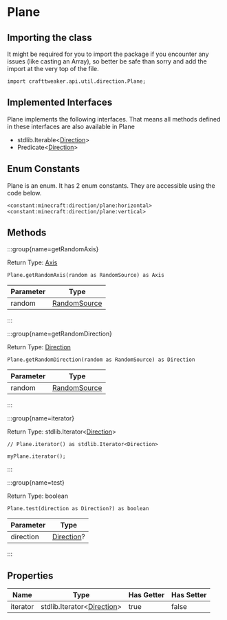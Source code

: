 # Plane

## Importing the class

It might be required for you to import the package if you encounter any issues (like casting an Array), so better be safe than sorry and add the import at the very top of the file.
```zenscript
import crafttweaker.api.util.direction.Plane;
```


## Implemented Interfaces
Plane implements the following interfaces. That means all methods defined in these interfaces are also available in Plane

- stdlib.Iterable&lt;[Direction](/vanilla/api/util/direction/Direction)&gt;
- Predicate&lt;[Direction](/vanilla/api/util/direction/Direction)&gt;

## Enum Constants

Plane is an enum. It has 2 enum constants. They are accessible using the code below.

```zenscript
<constant:minecraft:direction/plane:horizontal>
<constant:minecraft:direction/plane:vertical>
```
## Methods

:::group{name=getRandomAxis}

Return Type: [Axis](/vanilla/api/util/direction/Axis)

```zenscript
Plane.getRandomAxis(random as RandomSource) as Axis
```

| Parameter |                        Type                         |
|-----------|-----------------------------------------------------|
| random    | [RandomSource](/vanilla/api/util/math/RandomSource) |


:::

:::group{name=getRandomDirection}

Return Type: [Direction](/vanilla/api/util/direction/Direction)

```zenscript
Plane.getRandomDirection(random as RandomSource) as Direction
```

| Parameter |                        Type                         |
|-----------|-----------------------------------------------------|
| random    | [RandomSource](/vanilla/api/util/math/RandomSource) |


:::

:::group{name=iterator}

Return Type: stdlib.Iterator&lt;[Direction](/vanilla/api/util/direction/Direction)&gt;

```zenscript
// Plane.iterator() as stdlib.Iterator<Direction>

myPlane.iterator();
```

:::

:::group{name=test}

Return Type: boolean

```zenscript
Plane.test(direction as Direction?) as boolean
```

| Parameter |                        Type                         |
|-----------|-----------------------------------------------------|
| direction | [Direction](/vanilla/api/util/direction/Direction)? |


:::


## Properties

|   Name   |                                   Type                                    | Has Getter | Has Setter |
|----------|---------------------------------------------------------------------------|------------|------------|
| iterator | stdlib.Iterator&lt;[Direction](/vanilla/api/util/direction/Direction)&gt; | true       | false      |

